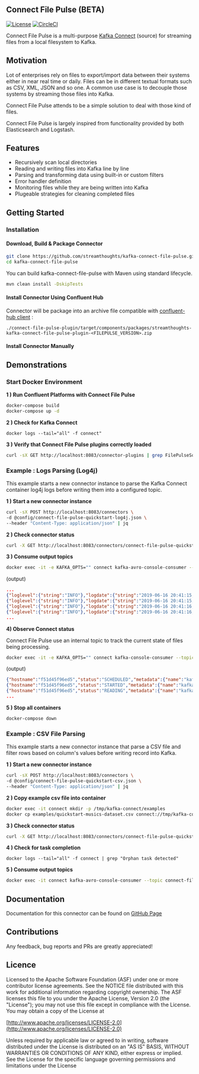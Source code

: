 ## Connect File Pulse (BETA)

[![License](https://img.shields.io/badge/License-Apache%202.0-blue.svg)](https://github.com/streamthoughts/kafka-connect-file-pulse/blob/master/LICENSE)
[![CircleCI](https://circleci.com/gh/streamthoughts/kafka-connect-file-pulse.svg?style=svg)](https://circleci.com/gh/streamthoughts/kafka-connect-file-pulse)

Connect File Pulse is a multi-purpose [Kafka Connect](http://kafka.apache.org/documentation.html#connect) (source) for streaming files from a local filesystem to Kafka.

## Motivation

Lot of enterprises rely on files to export/import data between their systems either in near real time or daily.
Files can be in different textual formats such as CSV, XML, JSON and so one.
A common use case is to decouple those systems by streaming those files into Kafka.

Connect File Pulse  attends to be a simple solution to deal with those kind of files.

Connect File Pulse is largely inspired from functionality provided by both Elasticsearch and Logstash.

## Features

* Recursively scan local directories
* Reading and writing files into Kafka line by line
* Parsing and transforming data using built-in or custom filters
* Error handler definition
* Monitoring files while they are being written into Kafka
* Plugeable strategies for cleaning completed files


## Getting Started

### Installation

#### Download, Build & Package Connector

```bash
git clone https://github.com/streamthoughts/kafka-connect-file-pulse.git
cd kafka-connect-file-pulse
```

You can build kafka-connect-file-pulse with Maven using standard lifecycle.

```bash
mvn clean install -DskipTests
```


#### Install Connector Using Confluent Hub

Connector will be package into an archive file compatible with [confluent-hub client](https://docs.confluent.io/current/connect/managing/confluent-hub/client.html) :

```
./connect-file-pulse-plugin/target/components/packages/streamthoughts-kafka-connect-file-pulse-plugin-<FILEPULSE_VERSION>.zip
```

#### Install Connector Manually


## Demonstrations

### Start Docker Environment

**1 ) Run Confluent Platforms with Connect File Pulse**

```bash
docker-compose build
docker-compose up -d
```

**2 ) Check for Kafka Connect**
```
docker logs --tail="all" -f connect"
```

**3 ) Verify that Connect File Pulse plugins correctly loaded**
```bash
curl -sX GET http://localhost:8083/connector-plugins | grep FilePulseSourceConnector
```


### Example : Logs Parsing (Log4j)

This example starts a new connector instance to parse the Kafka Connect container log4j logs before writing them into a configured topic.


**1 ) Start a new connector instance**

```bash
curl -sX POST http://localhost:8083/connectors \
-d @config/connect-file-pulse-quickstart-log4j.json \
--header "Content-Type: application/json" | jq
```

**2 ) Check connector status**
```bash
curl -X GET http://localhost:8083/connectors/connect-file-pulse-quickstart-log4j | jq
```

**3 ) Consume output topics**
```bash
docker exec -it -e KAFKA_OPTS="" connect kafka-avro-console-consumer --topic connect-file-pulse-quickstart-log4j --from-beginning --bootstrap-server broker:29092 --property schema.registry.url=http://schema-registry:8081
```

(output)
```json
...
{"loglevel":{"string":"INFO"},"logdate":{"string":"2019-06-16 20:41:15,247"},"message":{"string":"[main] Scanning for plugin classes. This might take a moment ... (org.apache.kafka.connect.cli.ConnectDistributed)"}}
{"loglevel":{"string":"INFO"},"logdate":{"string":"2019-06-16 20:41:15,270"},"message":{"string":"[main] Loading plugin from: /usr/share/java/schema-registry (org.apache.kafka.connect.runtime.isolation.DelegatingClassLoader)"}}
{"loglevel":{"string":"INFO"},"logdate":{"string":"2019-06-16 20:41:16,115"},"message":{"string":"[main] Registered loader: PluginClassLoader{pluginLocation=file:/usr/share/java/schema-registry/} (org.apache.kafka.connect.runtime.isolation.DelegatingClassLoader)"}}
{"loglevel":{"string":"INFO"},"logdate":{"string":"2019-06-16 20:41:16,115"},"message":{"string":"[main] Added plugin 'org.apache.kafka.common.config.provider.FileConfigProvider' (org.apache.kafka.connect.runtime.isolation.DelegatingClassLoader)"}}
...
```

**4) Observe Connect status**

Connect File Pulse use an internal topic to track the current state of files being processing.

```bash
docker exec -it -e KAFKA_OPTS="" connect kafka-console-consumer --topic connect-file-pulse-status --from-beginning --bootstrap-server broker:29092
```

(output)
```json
{"hostname":"f51d45f96ed5","status":"SCHEDULED","metadata":{"name":"kafka-connect.log","path":"/var/log/kafka","size":172559,"lastModified":1560772525000,"inode":1705406,"hash":661976312},"offset":{"position":-1,"rows":0,"timestamp":1560772525527}}
{"hostname":"f51d45f96ed5","status":"STARTED","metadata":{"name":"kafka-connect.log","path":"/var/log/kafka","size":172559,"lastModified":1560772525000,"inode":1705406,"hash":661976312},"offset":{"position":-1,"rows":0,"timestamp":1560772525719}}
{"hostname":"f51d45f96ed5","status":"READING","metadata":{"name":"kafka-connect.log","path":"/var/log/kafka","size":172559,"lastModified":1560772525000,"inode":1705406,"hash":661976312},"offset":{"position":174780,"rows":1911,"timestamp":1560772535322}}
...
```

**5 ) Stop all containers**
```bash
docker-compose down
```

### Example : CSV File Parsing

This example starts a new connector instance that parse a CSV file and filter rows based on column's values before writing record into Kafka.

**1 ) Start a new connector instance**

```bash
curl -sX POST http://localhost:8083/connectors \
-d @config/connect-file-pulse-quickstart-csv.json \
--header "Content-Type: application/json" | jq
```

**2 ) Copy example csv file into container**

```bash
docker exec -it connect mkdir -p /tmp/kafka-connect/examples
docker cp examples/quickstart-musics-dataset.csv connect://tmp/kafka-connect/examples/quickstart-musics-dataset.csv
```

**3 ) Check connector status**
```bash
curl -X GET http://localhost:8083/connectors/connect-file-pulse-quickstart-csv | jq
```

**4 ) Check for task completion**
```
docker logs --tail="all" -f connect | grep "Orphan task detected"
```

**5 ) Consume output topics**
```bash
docker exec -it connect kafka-avro-console-consumer --topic connect-file-pulse-quickstart-csv --from-beginning --bootstrap-server broker:29092 --property schema.registry.url=http://schema-registry:8081
```

## Documentation

Documentation for this connector can be found on [GitHub Page](https://streamthoughts.github.io/kafka-connect-file-pulse/)

## Contributions

Any feedback, bug reports and PRs are greatly appreciated!

## Licence

Licensed to the Apache Software Foundation (ASF) under one or more contributor license agreements. See the NOTICE file distributed with this work for additional information regarding copyright ownership. The ASF licenses this file to you under the Apache License, Version 2.0 (the "License"); you may not use this file except in compliance with the License. You may obtain a copy of the License at

[http://www.apache.org/licenses/LICENSE-2.0](http://www.apache.org/licenses/LICENSE-2.0)

Unless required by applicable law or agreed to in writing, software distributed under the License is distributed on an "AS IS" BASIS, WITHOUT WARRANTIES OR CONDITIONS OF ANY KIND, either express or implied. See the License for the specific language governing permissions and limitations under the License
